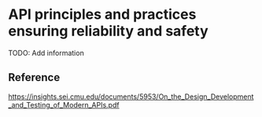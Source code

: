 # API principles and practices ensuring reliability and safety

TODO: Add information

## Reference

https://insights.sei.cmu.edu/documents/5953/On_the_Design_Development_and_Testing_of_Modern_APIs.pdf